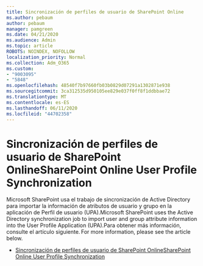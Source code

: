 ```yaml
---
title: Sincronización de perfiles de usuario de SharePoint Online
ms.author: pebaum
author: pebaum
manager: pamgreen
ms.date: 04/21/2020
ms.audience: Admin
ms.topic: article
ROBOTS: NOINDEX, NOFOLLOW
localization_priority: Normal
ms.collection: Adm_O365
ms.custom:
- "9003095"
- "5848"
ms.openlocfilehash: 48540f7b97660fb03b0829d07291a1302871e938
ms.sourcegitcommit: 3ca312535d950105ee829e037f0ff8f1ddbbae72
ms.translationtype: MT
ms.contentlocale: es-ES
ms.lasthandoff: 06/11/2020
ms.locfileid: "44702358"
---
```

# <a name="sharepoint-online-user-profile-synchronization"></a><span data-ttu-id="32c88-102">Sincronización de perfiles de usuario de SharePoint Online</span><span class="sxs-lookup"><span data-stu-id="32c88-102">SharePoint Online User Profile Synchronization</span></span>

<span data-ttu-id="32c88-103">Microsoft SharePoint usa el trabajo de sincronización de Active Directory para importar la información de atributos de usuario y grupo en la aplicación de Perfil de usuario (UPA).</span><span class="sxs-lookup"><span data-stu-id="32c88-103">Microsoft SharePoint uses the Active Directory synchronization job to import user and group attribute information into the User Profile Application (UPA).</span></span><span data-ttu-id="32c88-104">Para obtener más información, consulte el artículo siguiente.</span><span class="sxs-lookup"><span data-stu-id="32c88-104"> For more information, please see the article below.</span></span>

- [<span data-ttu-id="32c88-105">Sincronización de perfiles de usuario de SharePoint Online</span><span class="sxs-lookup"><span data-stu-id="32c88-105">SharePoint Online User Profile Synchronization</span></span>](https://docs.microsoft.com/sharepoint/user-profile-sync)
